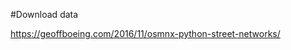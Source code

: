 #Download data

[](https://www.kaggle.com/datasets/crailtap/street-network-of-new-york-in-graphml)

https://geoffboeing.com/2016/11/osmnx-python-street-networks/


